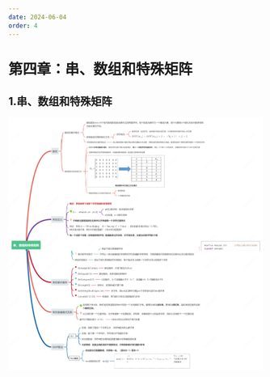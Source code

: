 ```yaml
---
date: 2024-06-04
order: 4
---
```


# 第四章：串、数组和特殊矩阵

## 1.串、数组和特殊矩阵

![](./assets/4.串、数组和特殊矩阵/1.串、数组和特殊矩阵.png)